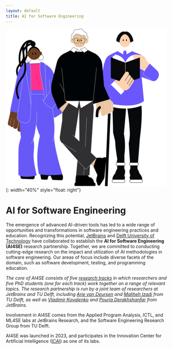 ```yaml
---
layout: default
title: AI for Software Engineering
---
```


![](/img/ai4se-people.svg){: width="40%" style="float: right"}

# AI for Software Engineering

The emergence of advanced AI-driven tools has led to a wide range of opportunities and transformations in software engineering practices and education. Recognizing this potential, [JetBrains] and [Delft University of Technology][tudelft] have collaborated to establish the **AI for Software Engineering (AI4SE)** research partnership. Together, we are committed to conducting cutting-edge research on the impact and utilization of AI methodologies in software engineering. Our areas of focus include diverse facets of the domain, such as software development, testing, and programming education.

_The core of AI4SE consists of five [research tracks](tracks) in which researchers and five PhD students (one for each track) work together on a range of relevant topics.
The research partnership is run by a joint team of researchers at JetBrains and TU Delft, including 
[Arie van Deursen][avandeursen] and [Maliheh Izadi][maliheh] from TU Delft,
as well as [Vladimir Kovalenko][vladimir] and [Pouria Derakhshanfar][pouria] from JetBrains._

Involvement in AI4SE comes from the Applied Program Analysis, ICTL, and ML4SE labs at JetBrains Research, and the
Software Engineering Research Group from TU Delft.


AI4SE was launched in 2023, and participates in the Innovation Center for Artificial Intelligence ([ICAI]) as one of its labs. 


[icai]: https://icai.ai/
[tudelft]: https://tudelft.nl
[jetbrains]: https://jetbrains.com
[avandeursen]: https://avandeursen.com/about
[maliheh]: https://malihehizadi.github.io/PersonalWebsite/
[vladimir]: https://vovak.me/about/
[pouria]: https://pouria-d.me/

